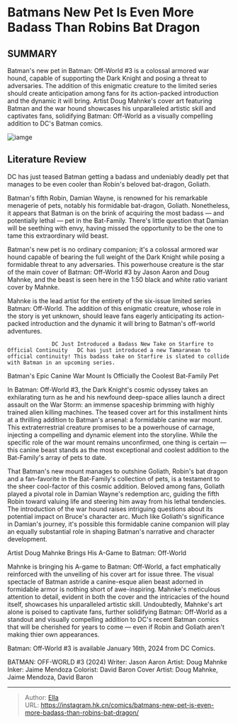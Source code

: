 # Batmans New Pet Is Even More Badass Than Robins Bat Dragon


## SUMMARY 



  Batman&#39;s new pet in Batman: Off-World #3 is a colossal armored war hound, capable of supporting the Dark Knight and posing a threat to adversaries.   The addition of this enigmatic creature to the limited series should create anticipation among fans for its action-packed introduction and the dynamic it will bring.   Artist Doug Mahnke&#39;s cover art featuring Batman and the war hound showcases his unparalleled artistic skill and captivates fans, solidifying Batman: Off-World as a visually compelling addition to DC&#39;s Batman comics.  

![iamge](https://static1.srcdn.com/wordpress/wp-content/uploads/2023/10/robin-and-goliath-dc.jpg)

## Literature Review

DC has just teased Batman getting a badass and undeniably deadly pet that manages to be even cooler than Robin&#39;s beloved bat-dragon, Goliath.




Batman&#39;s fifth Robin, Damian Wayne, is renowned for his remarkable menagerie of pets, notably his formidable bat-dragon, Goliath. Nonetheless, it appears that Batman is on the brink of acquiring the most badass — and potentially lethal — pet in the Bat-Family. There&#39;s little question that Damian will be seething with envy, having missed the opportunity to be the one to tame this extraordinary wild beast.




Batman&#39;s new pet is no ordinary companion; it&#39;s a colossal armored war hound capable of bearing the full weight of the Dark Knight while posing a formidable threat to any adversaries. This powerhouse creature is the star of the main cover of Batman: Off-World #3 by Jason Aaron and Doug Mahnke, and the beast is seen here in the 1:50 black and white ratio variant cover by Mahnke.



          

Mahnke is the lead artist for the entirety of the six-issue limited series Batman: Off-World. The addition of this enigmatic creature, whose role in the story is yet unknown, should leave fans eagerly anticipating its action-packed introduction and the dynamic it will bring to Batman&#39;s off-world adventures.

                  DC Just Introduced a Badass New Take on Starfire to Official Continuity   DC has just introduced a new Tamaranean to official continuity! This badass take on Starfire is slated to collide with Batman in an upcoming series.   





 Batman&#39;s Epic Canine War Mount Is Officially the Coolest Bat-Family Pet 
          

In Batman: Off-World #3, the Dark Knight&#39;s cosmic odyssey takes an exhilarating turn as he and his newfound deep-space allies launch a direct assault on the War Storm: an immense spaceship brimming with highly trained alien killing machines. The teased cover art for this installment hints at a thrilling addition to Batman&#39;s arsenal: a formidable canine war mount. This extraterrestrial creature promises to be a powerhouse of carnage, injecting a compelling and dynamic element into the storyline. While the specific role of the war mount remains unconfirmed, one thing is certain — this canine beast stands as the most exceptional and coolest addition to the Bat-Family&#39;s array of pets to date. 

That Batman&#39;s new mount manages to outshine Goliath, Robin&#39;s bat dragon and a fan-favorite in the Bat-Family&#39;s collection of pets, is a testament to the sheer cool-factor of this cosmic addition. Beloved among fans, Goliath played a pivotal role in Damian Wayne&#39;s redemption arc, guiding the fifth Robin toward valuing life and steering him away from his lethal tendencies. The introduction of the war hound raises intriguing questions about its potential impact on Bruce&#39;s character arc. Much like Goliath&#39;s significance in Damian&#39;s journey, it&#39;s possible this formidable canine companion will play an equally substantial role in shaping Batman&#39;s narrative and character development.






 Artist Doug Mahnke Brings His A-Game to Batman: Off-World 
 

          

Mahnke is bringing his A-game to Batman: Off-World, a fact emphatically reinforced with the unveiling of his cover art for issue three. The visual spectacle of Batman astride a canine-esque alien beast adorned in formidable armor is nothing short of awe-inspiring. Mahnke&#39;s meticulous attention to detail, evident in both the cover and the intricacies of the hound itself, showcases his unparalleled artistic skill. Undoubtedly, Mahnke&#39;s art alone is poised to captivate fans, further solidifying Batman: Off-World as a standout and visually compelling addition to DC&#39;s recent Batman comics that will be cherished for years to come — even if Robin and Goliath aren&#39;t making thier own appearances.



Batman: Off-World #3 is available January 16th, 2024 from DC Comics.







 BATMAN: OFF-WORLD #3 (2024)                  Writer: Jason Aaron   Artist: Doug Mahnke   Inker: Jaime Mendoza   Colorist: David Baron   Cover Artist: Doug Mahnke, Jaime Mendoza, David Baron      




---

> Author: [Ella](https://instagram.hk.cn/)  
> URL: https://instagram.hk.cn/comics/batmans-new-pet-is-even-more-badass-than-robins-bat-dragon/  

